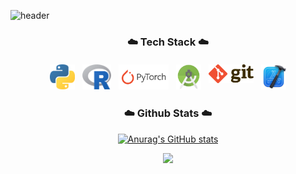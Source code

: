 ![header](https://capsule-render.vercel.app/api?type=waving&text=Hello%20World!&height=270&fontColor=ffffff)


<h3 align="center">☁️ Tech Stack ☁️</h3>
<div align="center">

<p align="center">
  <img src="https://github.com/sw930718/image_folder/blob/main/image/768px-Python-logo-notext.svg.png" alt="Python" height="40" style="vertical-align:top; margin:4px">
  <img src="https://github.com/sw930718/image_folder/blob/main/image/Rlogo.png" alt="R" height="40" style="vertical-align:top; margin:4px">
  <img src="https://github.com/sw930718/image_folder/blob/main/image/pytorch_logo_icon_169823.png" alt="Pytorch" height="40" style="vertical-align:top; margin:4px">

  <img src="https://github.com/sw930718/image_folder/blob/main/image/Androidstudio.png" alt="androidstudio" height="40" style="vertical-align:top; margin:4px">  
  <img src="https://github.com/sw930718/image_folder/blob/main/image/Git-Logo-2Color.png" alt="git" height="30" style="vertical-align:top; margin:4px">  
  <img src="https://github.com/sw930718/image_folder/blob/main/image/Xcode_icon.png" alt="xcode" height="40" style="vertical-align:top; margin:4px">  
</p>
  

<h3 align="center">☁️ Github Stats ☁️</h3>
<div align="center">
  
[![Anurag's GitHub stats](https://github-readme-stats.vercel.app/api?username=sw930718&count_private=true&show_icons=true&theme=buefy
)](https://github.com/sw930718/github-readme-stats)

  
  
  
<p align="center">
  <a href="https://hits.seeyoufarm.com"><img src="https://hits.seeyoufarm.com/api/count/incr/badge.svg?url=https%3A%2F%2Fgithub.com%2Fsw930718%2Fhit-counter&count_bg=%237F3DC8&title_bg=%23DACDE8&icon=github.svg&icon_color=%23E7E7E7&title=hits&edge_flat=false"/></a>
</p>
  
  
<!--
[![Top Langs](https://github-readme-stats.vercel.app/api/top-langs/?username=sw930718&layout=compact&)](https://github.com/sw930718/github-readme-stats)
-->
  
<!--
**sw930718/sw930718** is a ✨ _special_ ✨ repository because its `README.md` (this file) appears on your GitHub profile.

Here are some ideas to get you started:

- 🔭 I’m currently working on ...
- 🌱 I’m currently learning ...
- 👯 I’m looking to collaborate on ...
- 🤔 I’m looking for help with ...
- 💬 Ask me about ...
- 📫 How to reach me: ...
- 😄 Pronouns: ...
- ⚡ Fun fact: ...
-->
